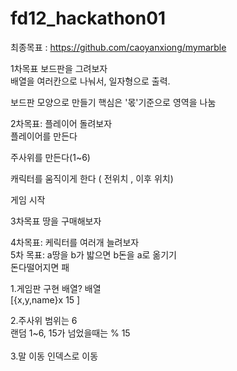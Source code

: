 # fd12_hackathon01

최종목표 : https://github.com/caoyanxiong/mymarble

1차목표 보드판을 그려보자<br>
배열을 여러칸으로 나눠서, 일자형으로 출력.<br>

보드판 모양으로 만들기 핵심은 '몫'기준으로 영역을 나눔<br>

2차목표: 플레이어 돌려보자 <br>
플레이어를 만든다 <br>

주사위를 만든다(1~6) <br>

캐릭터를 움직이게 한다 ( 전위치 , 이후 위치)<br>

게임 시작<br>

3차목표 땅을 구매해보자<br>

4차목표: 케릭터를 여러개 늘려보자<br>
5차 목표: a땅을 b가 밟으면 b돈을 a로 옮기기<br>
돈다떨어지면 패<br>



1.게임판 구현 배열?  배열<br>
[{x,y,name}x 15 ]<br>

2.주사위 범위는 6 <br>
랜덤 1~6, 15가 넘었을때는 % 15<br><br>
3.말 이동 인덱스로 이동<br>






